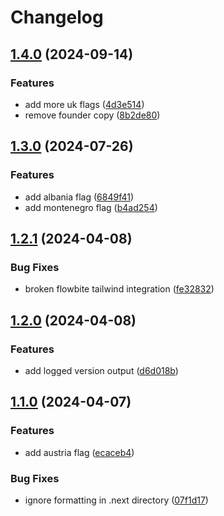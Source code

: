 # Changelog

## [1.4.0](https://github.com/philostler/philostler.com/compare/www-1.3.0...www-1.4.0) (2024-09-14)


### Features

* add more uk flags ([4d3e514](https://github.com/philostler/philostler.com/commit/4d3e514f14b9a64fd6d59a4c52f411d9c6534396))
* remove founder copy ([8b2de80](https://github.com/philostler/philostler.com/commit/8b2de8067f6908a43ff12e84b3ed03f15512a33d))

## [1.3.0](https://github.com/philostler/philostler.com/compare/www-1.2.1...www-1.3.0) (2024-07-26)


### Features

* add albania flag ([6849f41](https://github.com/philostler/philostler.com/commit/6849f41c9010afc666a2999e2c16148f586f14bc))
* add montenegro flag ([b4ad254](https://github.com/philostler/philostler.com/commit/b4ad254d926edaf2cf35476284d74a1d7dad8f99))

## [1.2.1](https://github.com/philostler/philostler.com/compare/www-1.2.0...www-1.2.1) (2024-04-08)


### Bug Fixes

* broken flowbite tailwind integration ([fe32832](https://github.com/philostler/philostler.com/commit/fe328321441a7593829b8d543b66dd34399fe8c1))

## [1.2.0](https://github.com/philostler/philostler.com/compare/www-1.1.0...www-1.2.0) (2024-04-08)


### Features

* add logged version output ([d6d018b](https://github.com/philostler/philostler.com/commit/d6d018badb31eb6975a05464b0cc5b96fc6c24be))

## [1.1.0](https://github.com/philostler/philostler.com/compare/www-v1.0.0...www-1.1.0) (2024-04-07)


### Features

* add austria flag ([ecaceb4](https://github.com/philostler/philostler.com/commit/ecaceb4b05f6a75509a541b5558f8231126df905))


### Bug Fixes

* ignore formatting in .next directory ([07f1d17](https://github.com/philostler/philostler.com/commit/07f1d174e86ff2917d432ccf6d35379afbe49402))
